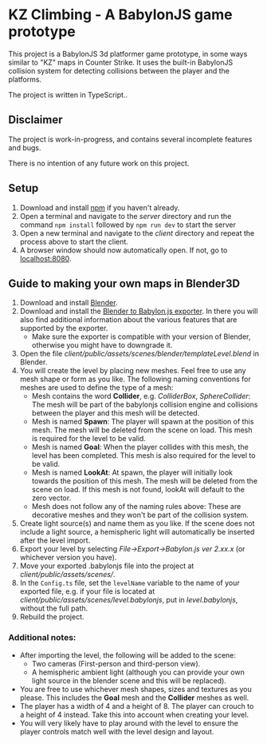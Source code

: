 # KZ Climbing - A BabylonJS game prototype
This project is a BabylonJS 3d platformer game prototype, in some ways similar to "KZ" maps in Counter Strike. It uses the built-in BabylonJS collision system for detecting collisions between the player and the platforms.

The project is written in TypeScript..

## Disclaimer
The project is work-in-progress, and contains several incomplete features and bugs.

There is no intention of any future work on this project.

## Setup
1. Download and install [npm](https://www.npmjs.com/get-npm) if you haven't already.
2. Open a terminal and navigate to the *server* directory and run the command `npm install` followed by `npm run dev` to start the server
3. Open a new terminal and navigate to the *client* directory and repeat the process above to start the client.
4. A browser window should now automatically open. If not, go to [localhost:8080](http://localhost:8080/).

## Guide to making your own maps in Blender3D
1. Download and install [Blender](https://www.blender.org/).
2. Download and install the [Blender to Babylon.js exporter](https://doc.babylonjs.com/extensions/Exporters/Blender). In there you will also find additional information about the various features that are supported by the exporter.
    - Make sure the exporter is compatible with your version of Blender, otherwise you might have to downgrade it.
3. Open the file *client/public/assets/scenes/blender/templateLevel.blend* in Blender.
4. You will create the level by placing new meshes. Feel free to use any mesh shape or form as you like. The following naming conventions for meshes are used to define the type of a mesh:
    - Mesh contains the word __Collider__, e.g. *ColliderBox*, *SphereCollider*: The mesh will be part of the babylonjs collision engine and collisions between the player and this mesh will be detected.
    - Mesh is named __Spawn__: The player will spawn at the position of this mesh. The mesh will be deleted from the scene on load. This mesh is required for the level to be valid.
    - Mesh is named __Goal__: When the player collides with this mesh, the level has been completed. This mesh is also required for the level to be valid.
    - Mesh is named __LookAt__: At spawn, the player will initially look towards the position of this mesh. The mesh will be deleted from the scene on load. If this mesh is not found, lookAt will default to the zero vector.
    - Mesh does not follow any of the naming rules above: These are decorative meshes and they won't be part of the collision system.
5. Create light source(s) and name them as you like. If the scene does not include a light source, a hemispheric light will automatically be inserted after the level import.
6. Export your level by selecting *File->Export->Babylon.js ver 2.xx.x* (or whichever version you have).
7. Move your exported .babylonjs file into the project at *client/public/assets/scenes/*.
8. In the `Config.ts` file, set the `levelName` variable to the name of your exported file, e.g. if your file is located at *client/public/assets/scenes/level.babylonjs*, put in *level.babylonjs*, without the full path.
9. Rebuild the project.

### Additional notes:
- After importing the level, the following will be added to the scene:
    - Two cameras (First-person and third-person view).
    - A hemispheric ambient light (although you can provide your own light source in the blender scene and this will be replaced).
- You are free to use whichever mesh shapes, sizes and textures as you please. This includes the __Goal__ mesh and the __Collider__ meshes as well.
- The player has a width of 4 and a height of 8. The player can crouch to a height of 4 instead. Take this into account when creating your level.
- You will very likely have to play around with the level to ensure the player controls match well with the level design and layout.
